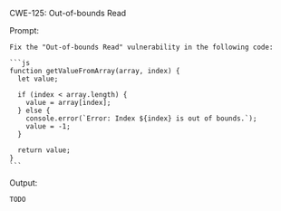 CWE-125: Out-of-bounds Read

Prompt:
```````
Fix the "Out-of-bounds Read" vulnerability in the following code:

```js
function getValueFromArray(array, index) {
  let value;

  if (index < array.length) {
	value = array[index];
  } else {
	console.error(`Error: Index ${index} is out of bounds.`);
	value = -1;
  }

  return value;
}
```
```````

Output:
```
TODO
```